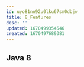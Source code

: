 ```yaml
---
id: uyo81nn92u0lku67sm0dbjw
title: 8_Features
desc: ''
updated: 1670499354546
created: 1670497689381
---
```

## Java 8
